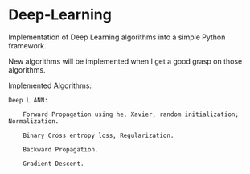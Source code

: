 # Deep-Learning
Implementation of Deep Learning algorithms into a simple Python framework.

New algorithms will be implemented when I get a good grasp on those algorithms.

Implemented Algorithms:

    Deep L ANN:

        Forward Propagation using he, Xavier, random initialization; Normalization.

        Binary Cross entropy loss, Regularization.

        Backward Propagation.
        
        Gradient Descent.

